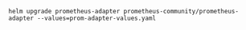 
`helm upgrade prometheus-adapter prometheus-community/prometheus-adapter --values=prom-adapter-values.yaml`

